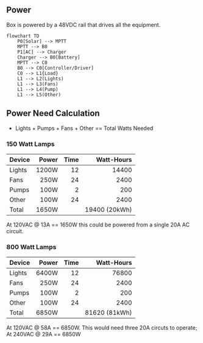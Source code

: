 ## Power

Box is powered by a 48VDC rail that drives all the equipment.


```mermaid
flowchart TD
    P0[Solar] --> MPTT
    MPTT --> B0
    P1[AC] --> Charger
    Charger --> B0[Battery]
    MPTT --> C0
    B0 --> C0[Controller/Driver]
    C0 --> L1{Load}
    L1 --> L2(Lights)
    L1 --> L3(Fans)
    L1 --> L4(Pump)
    L1 --> L5(Other)
```

## Power Need Calculation

- Lights + Pumps + Fans + Other == Total Watts Needed

### 150 Watt Lamps

| Device | Power  | Time | Watt-Hours |
|--------|-------:|-----:|-----------:|
| Lights | 1200W  | 12   | 14400      |
| Fans   | 250W   | 24   | 2400       |
| Pumps  | 100W   | 2    | 200        |
| Other  | 100W   | 24   | 2400       |
| Total  | 1650W  |      | 19400 (20kWh)  |

At 120VAC @ 13A == 1650W this could be powered from a single 20A AC circuit.


### 800 Watt Lamps

| Device | Power  | Time | Watt-Hours |
|--------|-------:|-----:|-----------:|
| Lights | 6400W  | 12   | 76800      |
| Fans   | 250W   | 24   | 2400       |
| Pumps  | 100W   | 2    | 200        |
| Other  | 100W   | 24   | 2400       |
| Total  | 6850W  |      | 81620 (81kWh)  |

At 120VAC @ 58A == 6850W.
This would need three 20A circuts to operate;
At 240VAC @ 29A == 6850W
